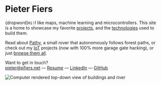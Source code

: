 # Pieter Fiers

{dropword}`Hi!`I like maps, machine learning and
microcontrollers. This site is a home to showcase my favorite
[projects](/projects), and the [technologies](/technologies) used to build them.

Read about [Pathy](/projects/pathy), a small rover that autonomously follows
forest paths, or check out my [IoT](/projects/iot) projects (now with 100% more
garage gate hacking), or just [browse them all](/projects).

Want to get in touch?  
[pieter@pfiers.net](mailto:pieter@pfiers.net) — 
[Resume](/resume.html) — 
[LinkedIn](https://www.linkedin.com/in/pfiers) — 
[GitHub](https://github.com/ubipo)

![Computer rendered top-down view of buildings and river](c:groot-begijnhof-blender-min.webp)
